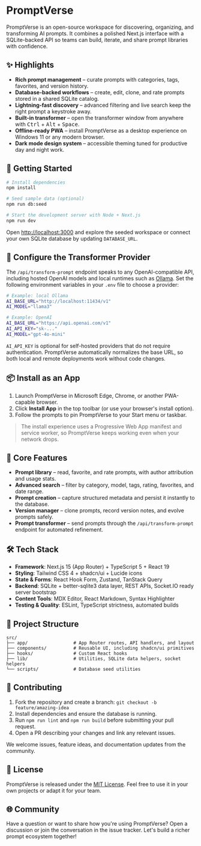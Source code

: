 # PromptVerse

PromptVerse is an open-source workspace for discovering, organizing, and transforming AI prompts. It combines a polished Next.js interface with a SQLite-backed API so teams can build, iterate, and share prompt libraries with confidence.

## ✨ Highlights
- **Rich prompt management** – curate prompts with categories, tags, favorites, and version history.
- **Database-backed workflows** – create, edit, clone, and rate prompts stored in a shared SQLite catalog.
- **Lightning-fast discovery** – advanced filtering and live search keep the right prompt a keystroke away.
- **Built-in transformer** – open the transformer window from anywhere with <kbd>Ctrl</kbd> + <kbd>Alt</kbd> + <kbd>Space</kbd>.
- **Offline-ready PWA** – install PromptVerse as a desktop experience on Windows 11 or any modern browser.
- **Dark mode design system** – accessible theming tuned for productive day and night work.

## 🚀 Getting Started

```bash
# Install dependencies
npm install

# Seed sample data (optional)
npm run db:seed

# Start the development server with Node + Next.js
npm run dev
```

Open [http://localhost:3000](http://localhost:3000) and explore the seeded workspace or connect your own SQLite database by updating `DATABASE_URL`.

## 🔌 Configure the Transformer Provider

The `/api/transform-prompt` endpoint speaks to any OpenAI-compatible API, including hosted OpenAI models and local runtimes such
as [Ollama](https://ollama.com/). Set the following environment variables in your `.env` file to choose a provider:

```bash
# Example: local Ollama
AI_BASE_URL="http://localhost:11434/v1"
AI_MODEL="llama3"

# Example: OpenAI
AI_BASE_URL="https://api.openai.com/v1"
AI_API_KEY="sk-..."
AI_MODEL="gpt-4o-mini"
```

`AI_API_KEY` is optional for self-hosted providers that do not require authentication. PromptVerse automatically normalizes the
base URL, so both local and remote deployments work without code changes.

## 📦 Install as an App
1. Launch PromptVerse in Microsoft Edge, Chrome, or another PWA-capable browser.
2. Click **Install App** in the top toolbar (or use your browser's install option).
3. Follow the prompts to pin PromptVerse to your Start menu or taskbar.

> The install experience uses a Progressive Web App manifest and service worker, so PromptVerse keeps working even when your network drops.

## 🧠 Core Features
- **Prompt library** – read, favorite, and rate prompts, with author attribution and usage stats.
- **Advanced search** – filter by category, model, tags, rating, favorites, and date range.
- **Prompt creation** – capture structured metadata and persist it instantly to the database.
- **Version manager** – clone prompts, record version notes, and evolve prompts safely.
- **Prompt transformer** – send prompts through the `/api/transform-prompt` endpoint for automated refinement.

## 🛠️ Tech Stack
- **Framework**: Next.js 15 (App Router) + TypeScript 5 + React 19
- **Styling**: Tailwind CSS 4 + shadcn/ui + Lucide icons
- **State & Forms**: React Hook Form, Zustand, TanStack Query
- **Backend**: SQLite + better-sqlite3 data layer, REST APIs, Socket.IO ready server bootstrap
- **Content Tools**: MDX Editor, React Markdown, Syntax Highlighter
- **Testing & Quality**: ESLint, TypeScript strictness, automated builds

## 🧭 Project Structure
```
src/
├── app/                 # App Router routes, API handlers, and layout
├── components/          # Reusable UI, including shadcn/ui primitives
├── hooks/               # Custom React hooks
├── lib/                 # Utilities, SQLite data helpers, socket helpers
└── scripts/             # Database seed utilities
```

## 🤝 Contributing
1. Fork the repository and create a branch: `git checkout -b feature/amazing-idea`
2. Install dependencies and ensure the database is running.
3. Run `npm run lint` and `npm run build` before submitting your pull request.
4. Open a PR describing your changes and link any relevant issues.

We welcome issues, feature ideas, and documentation updates from the community.

## 📄 License
PromptVerse is released under the [MIT License](LICENSE). Feel free to use it in your own projects or adapt it for your team.

## 🌐 Community
Have a question or want to share how you're using PromptVerse? Open a discussion or join the conversation in the issue tracker. Let's build a richer prompt ecosystem together!
